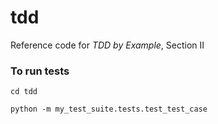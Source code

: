 # tdd
Reference code for _TDD by Example_, Section II

### To run tests
`cd tdd`

`python -m my_test_suite.tests.test_test_case`
